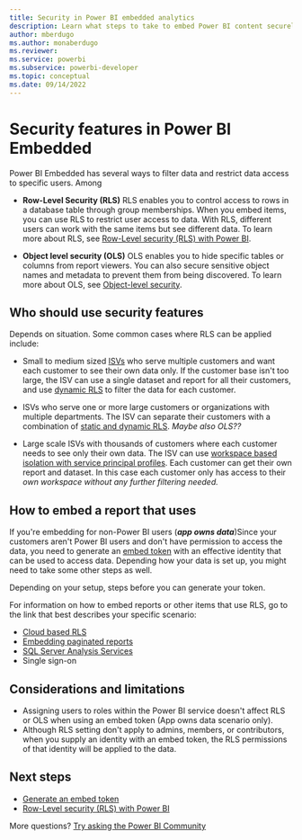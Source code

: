 ```yaml
---
title: Security in Power BI embedded analytics
description: Learn what steps to take to embed Power BI content securely within your application using RLS, OLS or other security measures.
author: mberdugo
ms.author: monaberdugo
ms.reviewer: 
ms.service: powerbi
ms.subservice: powerbi-developer
ms.topic: conceptual
ms.date: 09/14/2022
---
```


# Security features in Power BI Embedded

Power BI Embedded has several ways to filter data and restrict data access to specific users. Among

* **Row-Level Security (RLS)**
  RLS enables you to control access to rows in a database table through group memberships. When you embed items, you can use RLS to restrict user access to data. With RLS, different users can work with the same items but see different data. To learn more about RLS, see [Row-Level security (RLS) with Power BI](../../enterprise/service-admin-rls.md).

* **Object level security (OLS)**
  OLS enables you to hide specific tables or columns from report viewers. You can also secure sensitive object names and metadata to prevent them from being discovered. To learn more about OLS, see [Object-level security](/analysis-services/tabular-models/object-level-security).

## Who should use security features

Depends on situation. Some common cases where RLS can be applied include:

* Small to medium sized [ISVs](pbi-glossary.md#independent-software-vendor-isv) who serve multiple customers and want each customer to see their own data only. If the customer base isn't too large, the ISV can use a single dataset and report for all their customers, and use [dynamic RLS](cloud-rls.md#dynamic-security) to filter the data for each customer.

* ISVs who serve one or more large customers or organizations with multiple departments. The ISV can  separate their customers with a combination of [static and dynamic RLS](./embed-multi-tenancy.md#row-level-security). *Maybe also OLS??*

* Large scale ISVs with thousands of customers where each customer needs to see only their own data. The ISV can use [workspace based isolation with service principal profiles](./embed-multi-tenancy.md). Each customer can get their own report and dataset. In this case each customer only has access to their *own workspace without any further filtering needed.*

## How to embed a report that uses 

If you're embedding for non-Power BI users (***app owns data***)Since your customers aren't Power BI users and don't have permission to access the data, you need to generate an [embed token](./generate-embed-token.md) with an effective identity that can be used to access data. Depending how your data is set up, you might need to take some other steps as well.

Depending on your setup,  steps before you can generate your token.

For information on how to embed reports or other items that use RLS, go to the link that best describes your specific scenario:

* [Cloud based RLS](cloud-rls.md)
* [Embedding paginated reports](paginated-reports-row-level-security.md)
* [SQL Server Analysis Services](sql-server-analysis-services-embed.md)
* Single sign-on

## Considerations and limitations

* Assigning users to roles within the Power BI service doesn't affect RLS or OLS when using an embed token (App owns data scenario only).
* Although RLS setting don't apply to admins, members, or contributors, when you supply an identity with an embed token, the RLS permissions of that identity will be applied to the data.

## Next steps

* [Generate an embed token](./generate-embed-token.md)
* [Row-Level security (RLS) with Power BI](../../enterprise/service-admin-rls.md)

More questions? [Try asking the Power BI Community](https://community.powerbi.com/)
